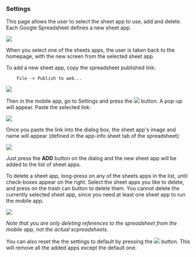 ### Settings

This page allows the user to select the sheet app to use, add and delete. Each Google Spreadsheet defines a new sheet app.

![](https://lh5.googleusercontent.com/_yVpHEB2pBCeG703N1yKcmcx6Kn9XfU4-mZev2Lhktv1T9xh4EXsj31UNA84pDwSITCNscnLk0YedzQ=w1600-h1134)

When you select one of the sheets apps, the user is taken back to the homepage, with the new screen from the selected sheet app.

To add a new sheet app, copy the spreadsheet published link:

		File -> Publish to web...

![](https://lh4.googleusercontent.com/-Z-7sbN-f9PlDKpfnBNTGQ7NOVcieHEluyiJUApwi1AJKDhvyZ0Fb-ofAMDgZhfeuYFsS9u94f2tM2Y=w1600-h1134)

Then in the mobile app, go to Settings and press the ![](https://lh6.googleusercontent.com/9Ir-MPSO-q1EF3P_6qzCojvEFuu9xQfaEidKD_tfdc1OtO2ztaM7dEvHXlJDMYm2Fw5he8pKjsVocSI=w1600-h1134) button. A pop-up will appear. Paste the selected link:

![](https://lh6.googleusercontent.com/VbedhBiQGja85f3H5_-Gb2YA6xtSh_L3eN_n57B1yJcNfr3B5IInKE2eV0CqN7KmW_xhTdbAeEZje-I=w1600-h1134)

Once you paste the link into the dialog box, the sheet app's image and name will appear (defined in the app-info sheet tab of the spreadsheet):

![](https://lh4.googleusercontent.com/G6zgW7BQAVp2jub7EOZCstGdlTok54doZRV07MUTYzWznuARayPiBgPlJt933pjqGlldF13N45Wt3hY=w1600-h1134)

Just press the **ADD** button on the dialog and the new sheet app will be added to the list of sheet apps.

To delete a sheet app, long-press on any of the sheets apps in the list, until check-boxes appear on the right. Select the sheet apps you like to delete, and press on the trash can button to delete them. You cannot delete the currently selected sheet app, since you need at least one sheet app to run the mobile app.

![](https://lh6.googleusercontent.com/GLvoM9tx-4_pYjc1TW1E8GHN9mUrV6IBeiE947Mk9a4HcAqC-ztSb4bol3efX_TidZEMydCwe-qkhkU=w1600-h1134)

*Note that you are only deleting references to the spreadsheet from the mobile app, not the actual scpreadsheets.*

You can also reset the the settings to default by pressing the ![](https://lh6.googleusercontent.com/R1RGkstRdr6Hn5b1wHI20ujpgKe1thtfbi4qoLV4vEyYwu-ys9Al5KC8a-KlMUrpSxY0C-OSuaNKF30=w1600-h1134) button. This will remove all the added apps except the default one.

